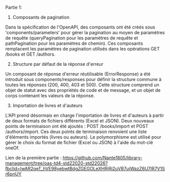 Partie 1:

1. Composants de pagination

Dans la spécification de l'OpenAPI, des composants ont été créés sous 'components/parameters' pour gérer la pagination au moyen de paramètres de requête (queryPagination pour les paramètres de requête et pathPagination pour les paramètres de chemin). Ces composants remplacent les paramètres de pagination utilisés dans les opérations GET /books et GET /authors.

2. Structure par défaut de la réponse d'erreur

Un composant de réponse d'erreur réutilisable (ErrorResponse) a été introduit sous components/responses pour définir la structure commune à toutes les réponses (200, 400, 403 et 500). Cette structure comprend un objet de statut avec des propriétés de code et de message, et un objet de corps contenant les valeurs de la réponse.

3. Importation de livres et d'auteurs

L'API prend désormais en charge l'importation de livres et d'auteurs à partir de deux formats de fichiers différents (Excel et JSON). Deux nouveaux points de terminaison ont été ajoutés : POST /books/import et POST /authors/import. Ces deux points de terminaison renvoient une liste d'éléments importés (livres ou auteurs). Le polymorphisme est utilisé pour gérer le choix du format de fichier (Excel ou JSON) à l'aide du mot-clé oneOf.

Lien de la première partie : https://github.com/Nante1805/library-management/tree/oas-td4-std22020-std22026?fbclid=IwAR2qeT_hVE98yebwtBdgZGEGOLeXHRjRj2uVB7ujWazZ6U7lR7V1Sr6pnUY

